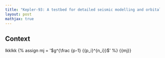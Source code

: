 ```yaml
---
title: "Kepler-93: A testbed for detailed seismic modelling and orbital evolution of super-Earths around solar-like stars"
layout: post
mathjax: true
---
```


## Context

lkklkk {% assign mj = '$g^{\frac {p-1} {{p_i}^{n_i}}\$' %}
{{mj}}


